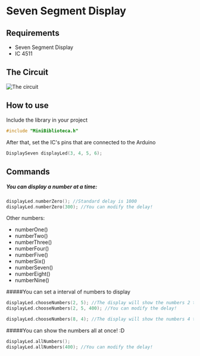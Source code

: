 Seven Segment Display 
=============

Requirements 
-------
- Seven Segment Display 
- IC 4511

The Circuit
-------
![The circuit](http://i.imgur.com/a7dYkMR.png)

How to use
-------
Include the library in your project
```cpp
#include "MiniBiblioteca.h"
```
After that, set the IC's pins that are connected to the Arduino
```cpp
DisplaySeven displayLed(3, 4, 5, 6); 
```

Commands
-------
##### You can display a number at a time:
```cpp
displayLed.numberZero(); //Standard delay is 1000
displayLed.numberZero(300); //You can modify the delay!
```
Other numbers:
- numberOne()
- numberTwo()
- numberThree()
- numberFour()
- numberFive()
- numberSix()
- numberSeven()
- numberEight()
- numberNine()

#####You can set a interval of numbers to display
```cpp
displayLed.chooseNumbers(2, 5); //The display will show the numbers 2 to 5, with a standard delay of 1000
displayLed.chooseNumbers(2, 5, 400); //You can modify the delay!

displayLed.chooseNumbers(8, 4); //The display will show the numbers 4 to 8 in descending order
```

#####You can show the numbers all at once! :D
```cpp
displayLed.allNumbers(); 
displayLed.allNumbers(400); //You can modify the delay!
```
